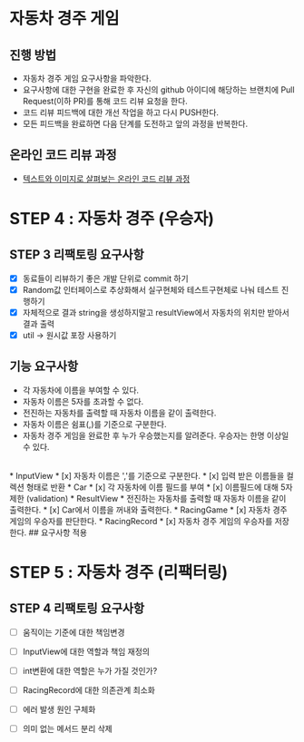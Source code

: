 # 자동차 경주 게임
## 진행 방법
* 자동차 경주 게임 요구사항을 파악한다.
* 요구사항에 대한 구현을 완료한 후 자신의 github 아이디에 해당하는 브랜치에 Pull Request(이하 PR)를 통해 코드 리뷰 요청을 한다.
* 코드 리뷰 피드백에 대한 개선 작업을 하고 다시 PUSH한다.
* 모든 피드백을 완료하면 다음 단계를 도전하고 앞의 과정을 반복한다.

## 온라인 코드 리뷰 과정
* [텍스트와 이미지로 살펴보는 온라인 코드 리뷰 과정](https://github.com/next-step/nextstep-docs/tree/master/codereview)

# STEP 4 : 자동차 경주 (우승자)

## STEP 3 리팩토링 요구사항
* [x] 동료들이 리뷰하기 좋은 개발 단위로 commit 하기
* [x] Random값 인터페이스로 추상화해서 실구현체와 테스트구현체로 나눠 테스트 진행하기
* [x] 자체적으로 결과 string을 생성하지말고 resultView에서 자동차의 위치만 받아서 결과 출력
* [x] util -> 원시값 포장 사용하기

## 기능 요구사항
* 각 자동차에 이름을 부여할 수 있다.
* 자동차 이름은 5자를 초과할 수 없다.
* 전진하는 자동차를 출력할 때 자동차 이름을 같이 출력한다.
* 자동차 이름은 쉼표(,)를 기준으로 구분한다.
* 자동차 경주 게임을 완료한 후 누가 우승했는지를 알려준다. 우승자는 한명 이상일 수 있다.
<br>
* InputView
  * [x] 자동차 이름은 ','를 기준으로 구분한다.
  * [x] 입력 받은 이름들을 컬렉션 형태로 반환
* Car
  * [x] 각 자동차에 이름 필드를 부여
  * [x] 이름필드에 대해 5자 제한 (validation)
* ResultView
  * 전진하는 자동차를 출력할 때 자동차 이름을 같이 출력한다.
    * [x] Car에서 이름을 꺼내와 출력한다.
* RacingGame
  * [x] 자동차 경주 게임의 우승자를 판단한다.
* RacingRecord
  * [x] 자동차 경주 게임의 우승자를 저장한다.
## 요구사항 적용

# STEP 5 : 자동차 경주 (리팩터링)

## STEP 4 리팩토링 요구사항
* [ ] 움직이는 기준에 대한 책임변경
* [ ]  InputView에 대한 역할과 책임 재정의
* [ ] int변환에 대한 역할은 누가 가질 것인가?
* [ ] RacingRecord에 대한 의존관계 최소화
* [ ] 에러 발생 원인 구체화
* [ ] 의미 없는 메서드 분리 삭제

